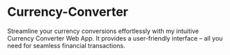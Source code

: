 # Currency-Converter
Streamline your currency conversions effortlessly with my intuitive Currency Converter Web App. It provides a user-friendly interface – all you need for seamless financial transactions.
